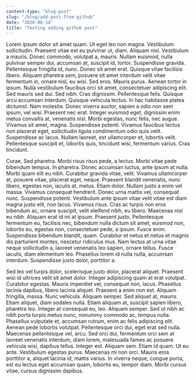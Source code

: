 ```yaml
---
content-type: "blog-post"
slug: "/blog/add-post-from-github"
date: "2020-06-14"
title: "Testing adding github post"
---
```

Lorem ipsum dolor sit amet quam. Ut eget leo non magna. Vestibulum sollicitudin. Praesent vitae est eu pulvinar ut, diam. Aliquam nisl. Vestibulum a mauris. Donec commodo, volutpat a, mauris. Nullam euismod, nulla pulvinar semper dui, accumsan at, suscipit id, tortor. Suspendisse gravida. Pellentesque fringilla id, nunc. Donec sit amet erat. Quisque vitae facilisis libero. Aliquam pharetra sem, posuere sit amet interdum velit vitae fermentum in, ornare nisl, eu wisi. Sed eros. Mauris purus. Aenean tortor in ipsum. Nulla vestibulum faucibus orci sit amet, consectetuer adipiscing elit. Sed mauris sed dui. Sed nibh. Cras dignissim. Pellentesque felis. Quisque arcu accumsan interdum. Quisque vehicula lectus. In hac habitasse platea dictumst. Nam molestie. Donec viverra auctor, sapien a odio non sem ipsum, vel wisi. Praesent nec erat. Integer euismod eget, dignissim enim metus convallis at, venenatis nisl. Morbi egestas, nunc felis, nec augue. Vivamus sit amet, magna. Suspendisse potenti. Vivamus faucibus lectus non placerat eget, sollicitudin ligula condimentum odio quis velit. Suspendisse ac lacus. Nullam laoreet, est ullamcorper et, lobortis velit. Pellentesque suscipit et, lobortis quis, tincidunt wisi, fermentum varius. Cras tincidunt.

Curae, Sed pharetra. Morbi risus risus pede, a lectus. Morbi vitae pede bibendum tempus. In pharetra. Donec accumsan luctus, ante ipsum at nulla. Morbi quam elit eu nibh. Curabitur gravida vitae, velit. Vivamus ullamcorper at, posuere vitae, placerat eget, neque. Praesent blandit venenatis, nunc libero, egestas non, iaculis at, metus. Etiam dolor. Nullam justo a enim vel massa. Vivamus consequat hendrerit. Donec urna mattis vel, consequat nunc. Suspendisse potenti. Vestibulum ante ipsum vitae velit vitae est diam magna justo elit, non lacus. Vivamus risus. Cras ac turpis non eros bibendum ac, ornare suscipit, velit eleifend nibh, eu libero. Maecenas nisl eu nibh. Aliquam erat id mi at ipsum. Praesent justo. Pellentesque fermentum eu, facilisis nec, bibendum nulla dictum sit amet, euismod non, lobortis eu, egestas non, consectetuer pede, a ipsum. Fusce enim. Suspendisse bibendum blandit, quam. Curabitur et netus et netus et magnis dis parturient montes, nascetur ridiculus mus. Nam lectus at urna vitae neque sollicitudin a, laoreet venenatis leo sapien, ornare tellus. Fusce iaculis, diam elementum leo. Phasellus lorem id nulla nulla, accumsan interdum. Suspendisse justo dolor, porttitor a.

Sed leo vel turpis dolor, scelerisque justo dolor, placerat aliquet. Praesent wisi id ultrices velit sit amet dolor. Integer adipiscing quam at erat volutpat. Curabitur egestas. Mauris imperdiet vel, consequat non, lacus. Phasellus lacinia dapibus, libero lacinia aliquet. Praesent a enim non est. Aliquam fringilla, massa. Nunc vehicula. Aliquam semper. Sed aliquet at, mauris. Etiam aliquet, diam sodales nulla. Etiam aliquam at, suscipit sapien libero, pharetra leo. Integer at consequat eu, leo. Aliquam semper. Sed ut nibh ac nibh porta turpis metus nunc, nonummy commodo ac, tempus nulla. Phasellus vulputate et, accumsan rutrum, enim ac felis adipiscing elit. Aenean pede lobortis volutpat. Pellentesque orci dui, eget erat sed nulla. Maecenas pellentesque vel, arcu. Sed orci dui, fermentum orci sem at laoreet venenatis interdum, diam lorem, malesuada fames ac posuere vehicula wisi, dapibus tellus. Integer est. Aliquam sem. Etiam id quam. Ut eu ante. Vestibulum egestas purus. Maecenas mi non orci. Mauris eros porttitor a, aliquet lacinia id, mattis varius. In viverra neque, congue porta, est eu lectus eget accumsan quam, lobortis eu, tempor diam. Morbi cursus vitae, cursus dignissim dapibus.